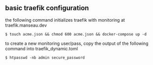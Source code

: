 ## basic traefik configuration

the following command initializes traefik with monitoring at traefik.manseau.dev

```
$ touch acme.json && chmod 600 acme.json && docker-compose up -d
```

to create a new monitoring user/pass, copy the output of the following command into traefik_dynamic.toml
```
$ htpasswd -nb admin secure_password
```
